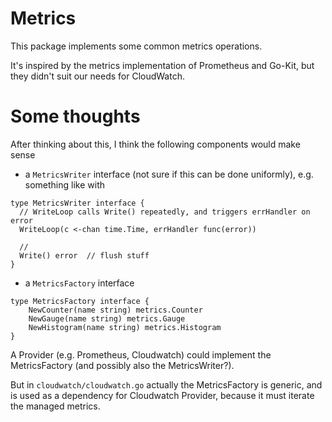 # Metrics

This package implements some common metrics operations.

It's inspired by the metrics implementation of Prometheus and Go-Kit, but they didn't suit
our needs for CloudWatch.


# Some thoughts

After thinking about this, I think the following components would make sense

* a `MetricsWriter` interface (not sure if this can be done uniformly), e.g. something like with 
```
type MetricsWriter interface {
  // WriteLoop calls Write() repeatedly, and triggers errHandler on error
  WriteLoop(c <-chan time.Time, errHandler func(error)) 

  // 
  Write() error  // flush stuff 
}
```


* a `MetricsFactory` interface
```
type MetricsFactory interface {
    NewCounter(name string) metrics.Counter
    NewGauge(name string) metrics.Gauge
    NewHistogram(name string) metrics.Histogram
}
````

A Provider (e.g. Prometheus, Cloudwatch) could implement the MetricsFactory (and possibly also the MetricsWriter?).

But in `cloudwatch/cloudwatch.go` actually the MetricsFactory is generic, and is used as a dependency for Cloudwatch 
Provider, because it must iterate the managed metrics. 
